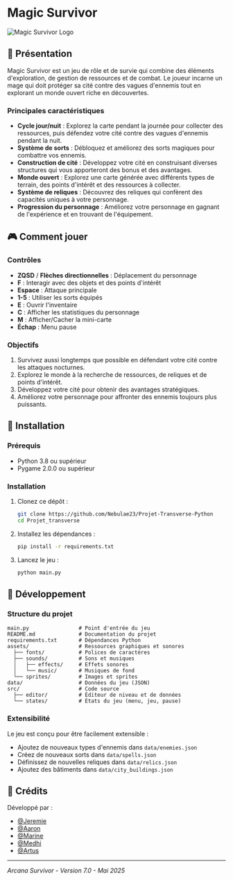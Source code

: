 # Magic Survivor

![Magic Survivor Logo](assets/sprites/ui_elements/logo.png)

## 📖 Présentation

Magic Survivor est un jeu de rôle et de survie qui combine des éléments d'exploration, de gestion de ressources et de combat. Le joueur incarne un mage qui doit protéger sa cité contre des vagues d'ennemis tout en explorant un monde ouvert riche en découvertes.

### Principales caractéristiques

- **Cycle jour/nuit** : Explorez la carte pendant la journée pour collecter des ressources, puis défendez votre cité contre des vagues d'ennemis pendant la nuit.
- **Système de sorts** : Débloquez et améliorez des sorts magiques pour combattre vos ennemis.
- **Construction de cité** : Développez votre cité en construisant diverses structures qui vous apporteront des bonus et des avantages.
- **Monde ouvert** : Explorez une carte générée avec différents types de terrain, des points d'intérêt et des ressources à collecter.
- **Système de reliques** : Découvrez des reliques qui confèrent des capacités uniques à votre personnage.
- **Progression du personnage** : Améliorez votre personnage en gagnant de l'expérience et en trouvant de l'équipement.

## 🎮 Comment jouer

### Contrôles

- **ZQSD** / **Flèches directionnelles** : Déplacement du personnage
- **F** : Interagir avec des objets et des points d'intérêt
- **Espace** : Attaque principale
- **1-5** : Utiliser les sorts équipés
- **E** : Ouvrir l'inventaire
- **C** : Afficher les statistiques du personnage
- **M** : Afficher/Cacher la mini-carte
- **Échap** : Menu pause

### Objectifs

1. Survivez aussi longtemps que possible en défendant votre cité contre les attaques nocturnes.
2. Explorez le monde à la recherche de ressources, de reliques et de points d'intérêt.
3. Développez votre cité pour obtenir des avantages stratégiques.
4. Améliorez votre personnage pour affronter des ennemis toujours plus puissants.

## 🚀 Installation

### Prérequis

- Python 3.8 ou supérieur
- Pygame 2.0.0 ou supérieur

### Installation

1. Clonez ce dépôt :
   ```bash
   git clone https://github.com/Nebulae23/Projet-Transverse-Python
   cd Projet_transverse
   ```

2. Installez les dépendances :
   ```bash
   pip install -r requirements.txt
   ```

3. Lancez le jeu :
   ```bash
   python main.py
   ```

## 🧰 Développement

### Structure du projet

```
main.py                # Point d'entrée du jeu
README.md              # Documentation du projet
requirements.txt       # Dépendances Python
assets/                # Ressources graphiques et sonores
  ├── fonts/           # Polices de caractères
  ├── sounds/          # Sons et musiques
  │   ├── effects/     # Effets sonores
  │   └── music/       # Musiques de fond
  └── sprites/         # Images et sprites
data/                  # Données du jeu (JSON)
src/                   # Code source
  ├── editor/          # Éditeur de niveau et de données
  └── states/          # États du jeu (menu, jeu, pause)
```

### Extensibilité

Le jeu est conçu pour être facilement extensible :
- Ajoutez de nouveaux types d'ennemis dans `data/enemies.json`
- Créez de nouveaux sorts dans `data/spells.json`
- Définissez de nouvelles reliques dans `data/relics.json`
- Ajoutez des bâtiments dans `data/city_buildings.json`


## 👥 Crédits

Développé par :

- [@Jeremie](https://github.com/jeremiel1110)
- [@Aaron](https://github.com/Joeeeemamaa)
- [@Marine](https://github.com/Marine-Be)
- [@Medhi](https://github.com/TierSnow)
- [@Artus](https://github.com/Nebulae23)

---

*Arcana Survivor - Version 7.0 - Mai 2025*